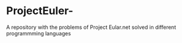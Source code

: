 # ProjectEuler-

A repository with the problems of Project Eular.net solved in different programmming languages
